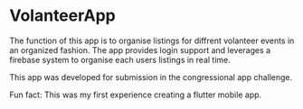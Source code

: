 ﻿# VolanteerApp

The function of this app is to organise listings for diffrent volanteer events in an organized fashion. The app provides login support and leverages a firebase system to organise each users listings in real time.

This app was developed for submission in the congressional app challenge.

Fun fact: This was my first experience creating a flutter mobile app. 
